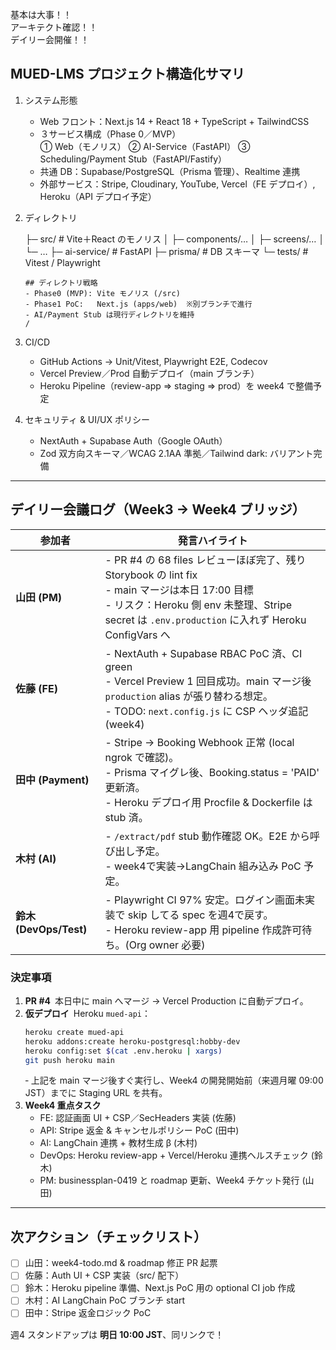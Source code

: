 基本は大事！！  
アーキテクト確認！！  
デイリー会開催！！

## MUED-LMS プロジェクト構造化サマリ
1. システム形態  
   - Web フロント：Next.js 14 + React 18 + TypeScript + TailwindCSS  
   - ３サービス構成（Phase 0／MVP）  
     ① Web（モノリス） ② AI-Service（FastAPI） ③ Scheduling/Payment Stub（FastAPI/Fastify）  
   - 共通 DB：Supabase/PostgreSQL（Prisma 管理）、Realtime 連携  
   - 外部サービス：Stripe, Cloudinary, YouTube, Vercel（FE デプロイ）, Heroku（API デプロイ予定）

2. ディレクトリ  

   ├─ src/                 # Vite＋React のモノリス
   │   ├─ components/…
   │   ├─ screens/…
   │   └─ …
   ├─ ai-service/          # FastAPI
   ├─ prisma/              # DB スキーマ
   └─ tests/               # Vitest / Playwright
   ```
   ## ディレクトリ戦略
   - Phase0 (MVP): Vite モノリス (/src)
   - Phase1 PoC:   Next.js (apps/web)  ※別ブランチで進行
   - AI/Payment Stub は現行ディレクトリを維持
   /

   ```

3. CI/CD  
   - GitHub Actions → Unit/Vitest, Playwright E2E, Codecov  
   - Vercel Preview／Prod 自動デプロイ（main ブランチ）  
   - Heroku Pipeline（review-app ⇒ staging ⇒ prod）を week4 で整備予定

4. セキュリティ & UI/UX ポリシー  
   - NextAuth + Supabase Auth（Google OAuth）  
   - Zod 双方向スキーマ／WCAG 2.1AA 準拠／Tailwind dark: バリアント完備  

---

## デイリー会議ログ（Week3 → Week4 ブリッジ）

| 参加者 | 発言ハイライト |
| ------ | -------------- |
| **山田 (PM)** | - PR #4 の 68 files レビューほぼ完了、残り Storybook の lint fix<br> - main マージは本日 17:00 目標<br> - リスク：Heroku 側 env 未整理、Stripe secret は `.env.production` に入れず Heroku ConfigVars へ |
| **佐藤 (FE)** | - NextAuth + Supabase RBAC PoC 済、CI green<br> - Vercel Preview 1 回目成功。main マージ後 `production` alias が張り替わる想定。<br> - TODO: `next.config.js` に CSP ヘッダ追記 (week4) |
| **田中 (Payment)** | - Stripe → Booking Webhook 正常 (local ngrok で確認)。<br> - Prisma マイグレ後、Booking.status = 'PAID' 更新済。<br> - Heroku デプロイ用 Procfile & Dockerfile は stub 済。 |
| **木村 (AI)** | - `/extract/pdf` stub 動作確認 OK。E2E から呼び出し予定。<br> - week4で実装→LangChain 組み込み PoC 予定。 |
| **鈴木 (DevOps/Test)** | - Playwright CI 97% 安定。ログイン画面未実装で skip してる spec を週4で戻す。<br> - Heroku review-app 用 pipeline 作成許可待ち。(Org owner 必要) |

### 決定事項
1. **PR #4** 本日中に main へマージ → Vercel Production に自動デプロイ。  
2. **仮デプロイ** Heroku `mued-api`：  
   ```bash
   heroku create mued-api
   heroku addons:create heroku-postgresql:hobby-dev
   heroku config:set $(cat .env.heroku | xargs)
   git push heroku main
   ```
   ‑ 上記を main マージ後すぐ実行し、Week4 の開発開始前（来週月曜 09:00 JST）までに Staging URL を共有。  
3. **Week4 重点タスク**  
   - FE: 認証画面 UI + CSP／SecHeaders 実装 (佐藤)  
   - API: Stripe 返金 & キャンセルポリシー PoC (田中)  
   - AI: LangChain 連携 + 教材生成 β (木村)  
   - DevOps: Heroku review-app + Vercel/Heroku 連携ヘルスチェック (鈴木)  
   - PM: businessplan-0419 と roadmap 更新、Week4 チケット発行 (山田)

---

## 次アクション（チェックリスト）

-[ ] 山田：week4-todo.md & roadmap 修正 PR 起票
-[ ] 佐藤：Auth UI + CSP 実装（src/ 配下）
-[ ] 鈴木：Heroku pipeline 準備、Next.js PoC 用の optional CI job 作成
-[ ] 木村：AI LangChain PoC ブランチ start
-[ ] 田中：Stripe 返金ロジック PoC

週4 スタンドアップは **明日 10:00 JST**、同リンクで！
